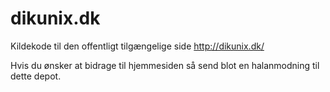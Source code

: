 # dikunix.dk
Kildekode til den offentligt tilgængelige side http://dikunix.dk/


Hvis du ønsker at bidrage til hjemmesiden så send blot en halanmodning til dette depot.